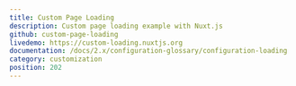 ```yaml
---
title: Custom Page Loading
description: Custom page loading example with Nuxt.js
github: custom-page-loading
livedemo: https://custom-loading.nuxtjs.org
documentation: /docs/2.x/configuration-glossary/configuration-loading
category: customization
position: 202
---
```

